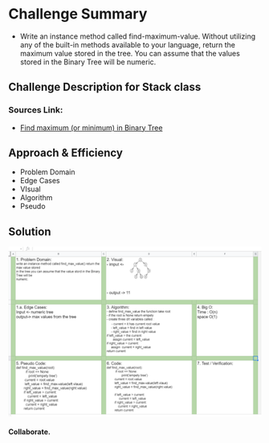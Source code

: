 # Challenge Summary
- Write an instance method called find-maximum-value. Without utilizing any of the built-in methods available to your language, return the maximum value stored in the tree. You can assume that the values stored in the Binary Tree will be numeric.
 

## Challenge Description for Stack class



### Sources Link:
- [Find maximum (or minimum) in Binary Tree](https://www.geeksforgeeks.org/find-maximum-or-minimum-in-binary-tree/)


## Approach & Efficiency
- Problem Domain
- Edge Cases
- VIsual
- Algorithm
- Pseudo


## Solution
![find maximum value in binary tree white board image](../assets/find_max_value.png)
#### Collaborate.
